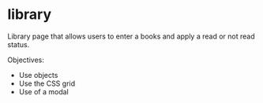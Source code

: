 # library

Library page that allows users to enter a books and apply a read or not read status.

Objectives:
- Use objects
- Use the CSS grid
- Use of a modal